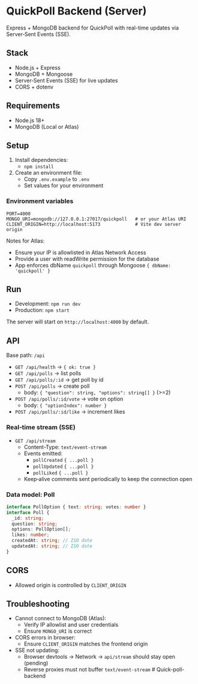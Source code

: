 # QuickPoll Backend (Server)

Express + MongoDB backend for QuickPoll with real-time updates via Server‑Sent Events (SSE).

## Stack
- Node.js + Express
- MongoDB + Mongoose
- Server‑Sent Events (SSE) for live updates
- CORS + dotenv

## Requirements
- Node.js 18+
- MongoDB (Local or Atlas)

## Setup
1. Install dependencies:
   - `npm install`
2. Create an environment file:
   - Copy `.env.example` to `.env`
   - Set values for your environment

### Environment variables
```
PORT=4000
MONGO_URI=mongodb://127.0.0.1:27017/quickpoll   # or your Atlas URI
CLIENT_ORIGIN=http://localhost:5173             # Vite dev server origin
```
Notes for Atlas:
- Ensure your IP is allowlisted in Atlas Network Access
- Provide a user with readWrite permission for the database
- App enforces dbName `quickpoll` through Mongoose `{ dbName: 'quickpoll' }`

## Run
- Development: `npm run dev`
- Production: `npm start`

The server will start on `http://localhost:4000` by default.

## API
Base path: `/api`

- `GET /api/health` → `{ ok: true }`
- `GET /api/polls` → list polls
- `GET /api/polls/:id` → get poll by id
- `POST /api/polls` → create poll
  - body: `{ "question": string, "options": string[] }` (>=2)
- `POST /api/polls/:id/vote` → vote on option
  - body: `{ "optionIndex": number }`
- `POST /api/polls/:id/like` → increment likes

### Real‑time stream (SSE)
- `GET /api/stream`
  - Content-Type: `text/event-stream`
  - Events emitted:
    - `pollCreated` `{ ...poll }`
    - `pollUpdated` `{ ...poll }`
    - `pollLiked` `{ ...poll }`
  - Keep‑alive comments sent periodically to keep the connection open

### Data model: Poll
```ts
interface PollOption { text: string; votes: number }
interface Poll {
  _id: string;
  question: string;
  options: PollOption[];
  likes: number;
  createdAt: string; // ISO date
  updatedAt: string; // ISO date
}
```

## CORS
- Allowed origin is controlled by `CLIENT_ORIGIN`

## Troubleshooting
- Cannot connect to MongoDB (Atlas):
  - Verify IP allowlist and user credentials
  - Ensure `MONGO_URI` is correct
- CORS errors in browser:
  - Ensure `CLIENT_ORIGIN` matches the frontend origin
- SSE not updating:
  - Browser devtools → Network → `api/stream` should stay open (pending)
  - Reverse proxies must not buffer `text/event-stream`
#   Q u i c k - p o l l - b a c k e n d  
 